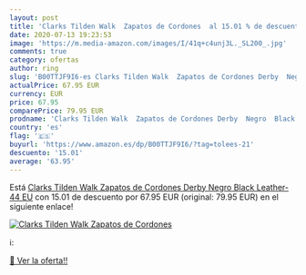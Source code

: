 ```yaml
---
layout: post
title: 'Clarks Tilden Walk  Zapatos de Cordones  al 15.01 % de descuento'
date: 2020-07-13 19:23:53
image: 'https://m.media-amazon.com/images/I/41q+c4unj3L._SL200_.jpg'
comments: true
category: ofertas
author: ring
slug: 'B00TTJF9I6-es Clarks Tilden Walk  Zapatos de Cordones Derby  Negro  Black Leather-   44 EU'
actualPrice: 67.95 EUR
currency: EUR
price: 67.95
comparePrice: 79.95 EUR
prodname: 'Clarks Tilden Walk  Zapatos de Cordones Derby  Negro  Black Leather-   44 EU'
country: 'es'
flag: '🇪🇸'
buyurl: 'https://www.amazon.es/dp/B00TTJF9I6/?tag=tolees-21'
descuento: '15.01'
average: '63.95'
---
```


Está [Clarks Tilden Walk  Zapatos de Cordones Derby  Negro  Black Leather-   44 EU](https://www.amazon.es/dp/B00TTJF9I6/?tag=tolees-21) con 15.01 de descuento por 67.95 EUR (original: 79.95 EUR) en el siguiente enlace!

[![Clarks Tilden Walk  Zapatos de Cordones ](https://m.media-amazon.com/images/I/41q+c4unj3L._SL200_.jpg)](https://www.amazon.es/dp/B00TTJF9I6/?tag=tolees-21)

ℹ️:


[🛒 Ver la oferta!!](https://www.amazon.es/dp/B00TTJF9I6/?tag=tolees-21)
